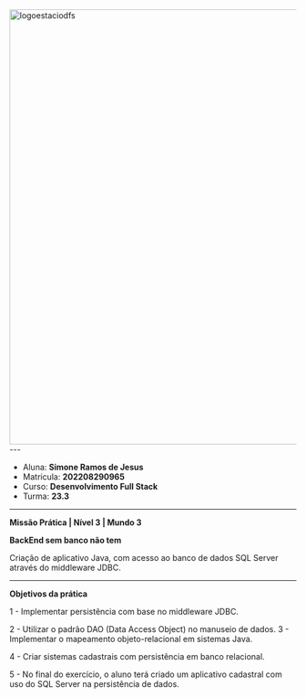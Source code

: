 


<img width="762" alt="logoestaciodfs" src="https://user-images.githubusercontent.com/104142117/204535322-571ae0a5-b475-4441-83b2-06ba02d9930d.png">
---

- Aluna: **Simone Ramos de Jesus**
- Matricula: **202208290965**
- Curso: **Desenvolvimento Full Stack**
- Turma: **23.3**

---

**Missão Prática | Nível 3 | Mundo 3**


**BackEnd sem banco não tem**

Criação de aplicativo Java, com acesso ao banco de dados SQL Server através do middleware JDBC.

---
**Objetivos da prática**


1 - Implementar persistência com base no middleware JDBC.

2 - Utilizar o padrão DAO (Data Access Object) no manuseio de
dados.
3 - Implementar o mapeamento objeto-relacional em sistemas Java.

4 - Criar sistemas cadastrais com persistência em banco relacional.

5 - No final do exercício, o aluno terá criado um aplicativo cadastral
com uso do SQL Server na persistência de dados.
